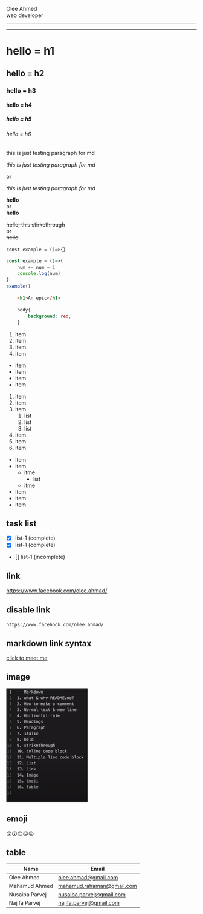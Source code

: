 <!-- markdown tutorial // html ar moto i ekhane comment kora hoy. -->

<!-- .1 normal text lekhar jonne normal text likhte hobe -->

Olee Ahmed  <!--new line a jawar jonne 2 ta space or html tag <br> use korte pari -->
<br>
web developer

<!-- ekahne html ar onek tag use kora hobe -->

<!-- horizontal line ar jonne -->
<hr>
<!-- or markdown horizontal line -->

---


<!-- heading ar jonne # use kora hoy -->

# hello = h1
## hello = h2
### hello = h3
#### hello = h4
##### hello = h5
###### hello = h6 

<!-- paragraph ar jonne p tag -->

<p>this is just testing paragraph for md</p>

<!-- for italic -->

<i>
<p>this is just testing paragraph for md</p>
</i>
or </br>

_this is just testing paragraph for md_
  
<!-- for bold   -->
<b>hello</b>  
or  
__hello__  
<!-- strikethrough -->  
<del>hello, this stirkethrough</del>  
or  
~~hello~~  
<!-- inline code block -->  
`const example = ()=>{}`  

<!-- multiple code block. code ar opore j program language likhte sai, oita ullekh korle oi anujayi color format hobe -->  
```javascript
const example = ()=>{
    num += num = 1
    console.log(num)
}
example()
```  
```html
    <h1>An epic</h1>
```  
```css
    body{
        background: red;
    }
```    

<!-- create a list -->  

<ol>
<li>item</li>
<li>item</li>
<li>item</li>
<li>item</li>
</ol>
<ul>
<li>item</li>
<li>item</li>
<li>item</li>
<li>item</li>
</ul>  

<!-- or readme structure with list into list -->  
<!-- orderd list -->
1. item  
1. item
1. item
    1.  list
    1.  list
    1.  list
1. item
1. item
1. item

<!-- unorderd list -->  
- item
- item
    -   itme
        -   list
    -   itme
- item
- item
- item  

## task list  
- [x]   list-1 (complete)
- [x]   list-1 (complete)
- []   list-1 (incomplete)  
   
  
## link  <!--link ar jonne normal link dile i hobe-->
  
https://www.facebook.com/olee.ahmad/


## disable link <!-- disable link -->

`https://www.facebook.com/olee.ahmad/`  

## markdown link syntax

[click to meet me](https://www.facebook.com/olee.ahmad/)

<!-- link gula ami variable ar moto create kore pore oi variable use korte pari -->


## image 

<!-- ![example picture](./Screenshot%202024-01-01%20201707.jpg)   -->

<!-- ather way -->

<img src='Screenshot 2024-01-01 201707.jpg' height="300px" />

## emoji

😙😚😍😣😣

## table  

<!-- table suru and sesh korar jonne pie '|' use kora hoy-->
  
| Name | Email |  
| -------------------- | ------------------ |
| Olee Ahmed | olee.ahmad@gmail.com |  
| Mahamud Ahmed | mahamud.rahaman@gmail.com |
| Nusaiba Parvej | nusaiba.parvej@gmail.com |
| Najifa Parvej | najifa.parvej@gmail.com |
